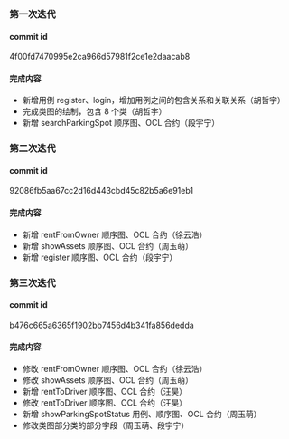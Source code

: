 ### 第一次迭代

#### commit id

4f00fd7470995e2ca966d57981f2ce1e2daacab8

#### 完成内容

- 新增用例 register、login，增加用例之间的包含关系和关联关系（胡哲宇）
- 完成类图的绘制，包含 8 个类（胡哲宇）
- 新增 searchParkingSpot 顺序图、OCL 合约（段宇宁）

### 第二次迭代

#### commit id

92086fb5aa67cc2d16d443cbd45c82b5a6e91eb1

#### 完成内容

- 新增 rentFromOwner 顺序图、OCL 合约（徐云浩）
- 新增 showAssets 顺序图、OCL 合约（周玉萌）
- 新增 register 顺序图、OCL 合约（段宇宁）

### 第三次迭代

#### commit id

b476c665a6365f1902bb7456d4b341fa856dedda

#### 完成内容

- 修改 rentFromOwner 顺序图、OCL 合约（徐云浩）
- 修改 showAssets 顺序图、OCL 合约（周玉萌）
- 新增 rentToDriver 顺序图、OCL 合约（汪昊）
- 修改 rentToDriver 顺序图、OCL 合约（汪昊）
- 新增 showParkingSpotStatus 用例、顺序图、OCL 合约（周玉萌）
- 修改类图部分类的部分字段（周玉萌、段宇宁）

